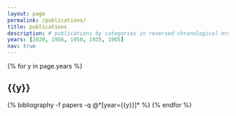 ```yaml
---
layout: page
permalink: /publications/
title: publications
description: # publications by categories in reversed chronological order. generated by jekyll-scholar.
years: [2020, 1956, 1950, 1935, 1905]
nav: true
---
```


<div class="publications">

{% for y in page.years %}
  <h2 class="year">{{y}}</h2>
  {% bibliography -f papers -q @*[year={{y}}]* %}
{% endfor %}

</div>
